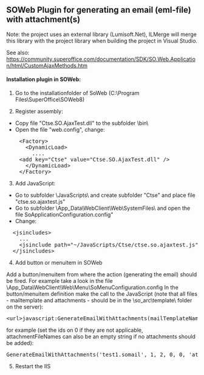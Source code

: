 ## SOWeb Plugin for generating an email (eml-file) with attachment(s)

Note: the project uses an external library (Lumisoft.Net), ILMerge will merge this library with the project library when building the project in Visual Studio.

See also:
https://community.superoffice.com/documentation/SDK/SO.Web.Application/html/CustomAjaxMethods.htm

#### Installation plugin in SOWeb:

1) Go to the installationfolder of SoWeb (C:\Program Files\SuperOffice\SOWeb8\)

2) Register assembly:

- Copy file "Ctse.SO.AjaxTest.dll" to the subfolder \bin\
- Open the file "web.config", change:

<pre>
    &lt;Factory&gt;
      &lt;DynamicLoad&gt;
        ....
	&lt;add key=&quot;Ctse&quot; value=&quot;Ctse.SO.AjaxTest.dll&quot; /&gt;
      &lt;/DynamicLoad&gt;
    &lt;/Factory&gt;
</pre>

3) Add JavaScript:

- Go to subfolder \JavaScripts\ and create subfolder "Ctse" and place file "ctse.so.ajaxtest.js"
- Go to subfolder \App_Data\WebClient\Web\SystemFiles\ and open the file SoApplicationConfiguration.config" 
- Change:

<pre>
  &lt;jsincludes&gt;
    ...
    &lt;jsinclude path=&quot;~/JavaScripts/Ctse/ctse.so.ajaxtest.js&quot; /&gt;
  &lt;/jsincludes&gt;
</pre>

4) Add button or menuitem in SOWeb

Add a button/menuitem from where the action (generating the email) should be fired.
For example take a look in the file \App_Data\WebClient\Web\Menu\SoMenuConfiguration.config
In the button/menuitem definition make the call to the JavaScript (note that all files - mailtemplate and attachments - should be in the \so_arc\template\ folder on the server):
<pre>
&lt;url&gt;javascript:GenerateEmailWithAttachments(mailTemplateName, contactId, personId, projectId, saleId, attachmentFileNames);&lt;/url&gt;
</pre>
for example (set the ids on 0 if they are not applicable, attachmentFileNames can also be an empty string if no attachments should be added):
<pre>
GenerateEmailWithAttachments('test1.somail', 1, 2, 0, 0, 'attachment1.pdf,attachment2.pdf,attachment3.pdf')
</pre>

5) Restart the IIS


